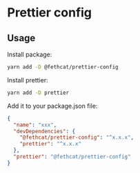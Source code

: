 # Prettier config

## Usage

Install package:

```bash
yarn add -D @fethcat/prettier-config
```

Install prettier:

```bash
yarn add -D prettier
```

Add it to your package.json file:

```json
{
  "name": "xxx",
  "devDependencies": {
    "@fethcat/prettier-config": "^x.x.x",
    "prettier": "^x.x.x"
  },
  "prettier": "@fethcat/prettier-config"
}
```

